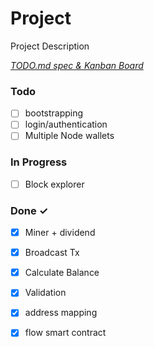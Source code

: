 # Project

Project Description

<em>[TODO.md spec & Kanban Board](https://bit.ly/3fCwKfM)</em>

### Todo

- [ ] bootstrapping  
- [ ] login/authentication  
- [ ] Multiple Node wallets  

### In Progress

- [ ] Block explorer  

### Done ✓

- [x] Miner + dividend  
- [x] Broadcast Tx  
- [x] Calculate Balance  
- [x] Validation  
- [x] address mapping  
- [x] flow smart contract  

